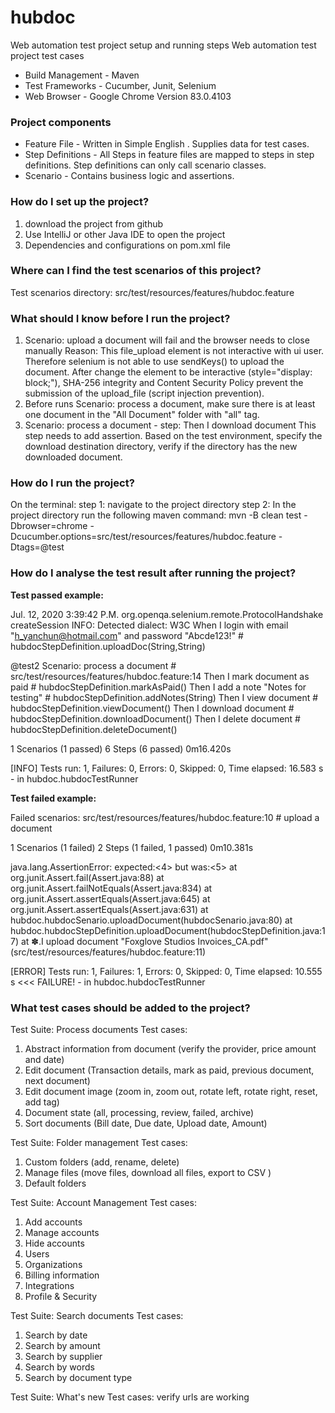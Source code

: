 # hubdoc

Web automation test project setup and running steps
Web automation test project test cases

* Build Management - Maven 
* Test Frameworks - Cucumber, Junit, Selenium
* Web Browser - Google Chrome Version 83.0.4103

### Project components ###

* Feature File - Written in Simple English . Supplies data for test cases.
* Step Definitions - All Steps in feature files are mapped to steps in step definitions. Step definitions 
					 can only call scenario classes.
* Scenario - Contains business logic and assertions. 

### How do I set up the project? ###

1. download the project from github
2. Use IntelliJ or other Java IDE to open the project
3. Dependencies and configurations on pom.xml file

### Where can I find the test scenarios of this project? ###

Test scenarios directory:
src/test/resources/features/hubdoc.feature

### What should I know before I run the  project? ###

1. Scenario: upload a document will fail and the browser needs to close manually
    Reason: 
    <input id="file-upload" name="file_upload" type="file" multiple="true" style="display: none;">
    This file_upload element is not interactive with ui user. Therefore selenium is not able to use sendKeys() to 
    upload the document.
    After change the element to be interactive (style="display: block;"), SHA-256 integrity and Content Security 
    Policy prevent the submission of the upload_file (script injection prevention).
2. Before runs Scenario: process a document, make sure there is at least one document in the "All Document" folder
    with "all" tag. 
3. Scenario: process a document - step: Then I download document
    This step needs to add assertion. Based on the test environment, specify the download destination directory, verify
    if the directory has the new downloaded document. 

### How do I run the project? ###

On the terminal:
step 1: navigate to the project directory
step 2: In the project directory run the following maven command: 
    mvn -B clean test -Dbrowser=chrome -Dcucumber.options=src/test/resources/features/hubdoc.feature -Dtags=@test  
    
### How do I analyse the test result after running the project? ###   
    
**Test passed example:**

Jul. 12, 2020 3:39:42 P.M. org.openqa.selenium.remote.ProtocolHandshake createSession
INFO: Detected dialect: W3C
    When I login with email "h_yanchun@hotmail.com" and password "Abcde123!" # hubdocStepDefinition.uploadDoc(String,String)

  @test2
  Scenario: process a document            # src/test/resources/features/hubdoc.feature:14
    Then I mark document as paid          # hubdocStepDefinition.markAsPaid()
    Then I add a note "Notes for testing" # hubdocStepDefinition.addNotes(String)
    Then I view document                  # hubdocStepDefinition.viewDocument()
    Then I download document              # hubdocStepDefinition.downloadDocument()
    Then I delete document                # hubdocStepDefinition.deleteDocument()

1 Scenarios (1 passed)
6 Steps (6 passed)
0m16.420s

[INFO] Tests run: 1, Failures: 0, Errors: 0, Skipped: 0, Time elapsed: 16.583 s - in hubdoc.hubdocTestRunner

**Test failed example:**

Failed scenarios:
src/test/resources/features/hubdoc.feature:10 # upload a document

1 Scenarios (1 failed)
2 Steps (1 failed, 1 passed)
0m10.381s

java.lang.AssertionError: expected:<4> but was:<5>
        at org.junit.Assert.fail(Assert.java:88)
        at org.junit.Assert.failNotEquals(Assert.java:834)
        at org.junit.Assert.assertEquals(Assert.java:645)
        at org.junit.Assert.assertEquals(Assert.java:631)
        at hubdoc.hubdocSenario.uploadDocument(hubdocSenario.java:80)
        at hubdoc.hubdocStepDefinition.uploadDocument(hubdocStepDefinition.java:17)
        at ✽.I upload document "Foxglove Studios Invoices_CA.pdf"(src/test/resources/features/hubdoc.feature:11)

[ERROR] Tests run: 1, Failures: 1, Errors: 0, Skipped: 0, Time elapsed: 10.555 s <<< FAILURE! - in hubdoc.hubdocTestRunner

### What test cases should be added to the project? ### 

Test Suite: Process documents
Test cases:
1. Abstract information from document (verify the provider, price amount and date)
2. Edit document (Transaction details, mark as paid, previous document, next document)
3. Edit document image (zoom in, zoom out, rotate left, rotate right, reset, add tag)
4. Document state (all, processing, review, failed, archive)
5. Sort documents (Bill date, Due date, Upload date, Amount)

Test Suite: Folder management
Test cases:
1. Custom folders (add, rename, delete)
2. Manage files (move files, download all files, export to CSV )
2. Default folders

Test Suite: Account Management
Test cases:
1. Add accounts
2. Manage accounts
3. Hide accounts
4. Users
5. Organizations
6. Billing information
7. Integrations
8. Profile & Security

Test Suite: Search documents
Test cases:
1. Search by date
2. Search by amount
3. Search by supplier
4. Search by words
5. Search by document type

Test Suite: What's new
Test cases: verify urls are working
